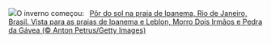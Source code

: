 ![](https://www.bing.com/th?id=OHR.IniciodoInverno_PT-BR1929239619_UHD.jpg&w=1000)O inverno começou:&nbsp;&ensp;[Pôr do sol na praia de Ipanema, Rio de Janeiro, Brasil. Vista para as praias de Ipanema e Leblon, Morro Dois Irmãos e Pedra da Gávea (© Anton Petrus/Getty Images)](https://www.bing.com/th?id=OHR.IniciodoInverno_PT-BR1929239619_UHD.jpg)
<br><br/>
